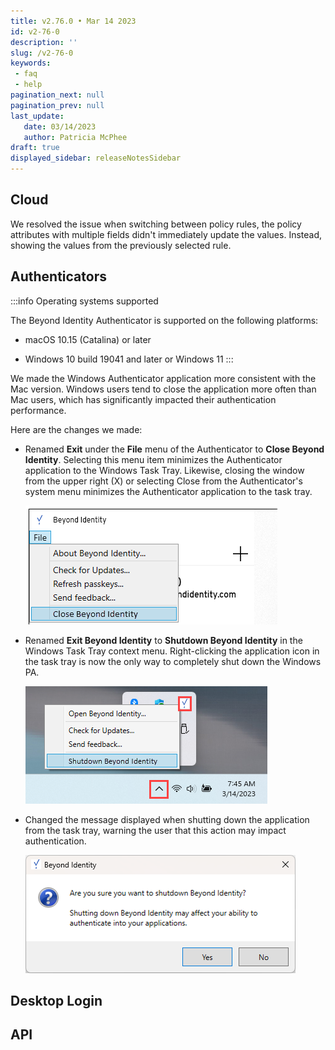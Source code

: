 ```yaml
---
title: v2.76.0 • Mar 14 2023
id: v2-76-0
description: ''
slug: /v2-76-0 
keywords: 
 - faq
 - help
pagination_next: null
pagination_prev: null
last_update: 
   date: 03/14/2023
   author: Patricia McPhee
draft: true
displayed_sidebar: releaseNotesSidebar
---
```



## Cloud

We resolved the issue when switching between policy rules, the policy attributes with multiple fields didn't immediately update the values. Instead, showing the values from the previously selected rule.  

<!--truncate-->

## Authenticators

:::info Operating systems supported

The Beyond Identity Authenticator is supported on the following platforms:

- macOS 10.15 (Catalina) or later

- Windows 10 build 19041 and later or Windows 11
:::

We made the Windows Authenticator application more consistent with the Mac version. Windows users tend to close the application more often than Mac users, which has significantly impacted their authentication performance.

Here are the changes we made:

- Renamed **Exit** under the **File** menu of the Authenticator to **Close Beyond Identity**. Selecting this menu item minimizes the Authenticator application to the Windows Task Tray. Likewise, closing the window from the upper right (X) or selecting Close from the Authenticator's system menu minimizes the Authenticator application to the task tray.

  ![app-registration-overview.png](../images/authenticator-file-close-bi.png)

- Renamed **Exit Beyond Identity** to **Shutdown Beyond Identity** in the Windows Task Tray context menu. Right-clicking the application icon in the task tray is now the only way to completely shut down the Windows PA.

  ![app-registration-overview.png](../images/authenticator-task-tray-shutdown-bi.png)

- Changed the message displayed when shutting down the application from the task tray, warning the user that this action may impact authentication.

  ![app-registration-overview.png](../images/authenticator-task-tray-shutdown-bi-2.png)

## Desktop Login



## API


